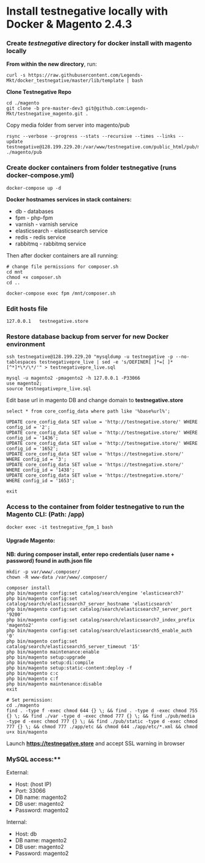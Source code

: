 # Install testnegative locally with Docker & Magento 2.4.3

### Create *testnegative* directory for docker install with magento locally 

**From within the new directory**, run:
```
curl -s https://raw.githubusercontent.com/Legends-Mkt/docker_testnegative/master/lib/template | bash
```
**Clone Testnegative Repo**
```
cd ./magento 
git clone -b pre-master-dev3 git@github.com:Legends-Mkt/testnegative_magento.git .
```
Copy media folder from server into magento/pub
```
rsync --verbose --progress --stats --recursive --times --links --update testnegative@128.199.229.20:/var/www/testnegative.com/public_html/pub/media ./magento/pub
```
### Create docker containers from folder testnegative (runs docker-compose.yml)
```
docker-compose up -d
```
**Docker hostnames services in stack containers:**
- db - databases
- fpm - php-fpm
- varnish - varnish service
- elasticsearch - elasticsearch service
- redis - redis service
- rabbitmq - rabbitmq service

Then after docker containers are all running:
```
# change file permissions for composer.sh
cd mnt
chmod +x composer.sh
cd ..

docker-compose exec fpm /mnt/composer.sh  
```
### Edit hosts file
``` 127.0.0.1   testnegative.store ```

### Restore database backup from server for new Docker environment
```
ssh testnegative@128.199.229.20 "mysqldump -u testnegative -p --no-tablespaces testnegativepre_live | sed -e 's/DEFINER[ ]*=[ ]*[^*]*\*/\*/'" > testnegativepre_live.sql

mysql -u magento2 -pmagento2 -h 127.0.0.1 -P33066
use magento2;
source testnegativepre_live.sql
```
Edit base url in magento DB and change domain to **testnegative.store**
```
select * from core_config_data where path like '%base%url%';

UPDATE core_config_data SET value = 'http://testnegative.store/' WHERE config_id = '2';
UPDATE core_config_data SET value = 'http://testnegative.store/' WHERE config_id = '1436';
UPDATE core_config_data SET value = 'http://testnegative.store/' WHERE config_id = '1652';
UPDATE core_config_data SET value = 'https://testnegative.store/' WHERE config_id = '3';
UPDATE core_config_data SET value = 'https://testnegative.store/' WHERE config_id = '1438';
UPDATE core_config_data SET value = 'https://testnegative.store/' WHERE config_id = '1653';

exit
```

### Access to the container from folder testnegative to run the Magento CLI: (Path: /app)
```
docker exec -it testnegative_fpm_1 bash
```
#### Upgrade Magento:
**NB: during composer install, enter repo credentials (user name + password) found in auth.json file**
```
mkdir -p var/www/.composer/
chown -R www-data /var/www/.composer/

composer install
php bin/magento config:set catalog/search/engine 'elasticsearch7'
php bin/magento config:set catalog/search/elasticsearch7_server_hostname 'elasticsearch'
php bin/magento config:set catalog/search/elasticsearch7_server_port '9200'
php bin/magento config:set catalog/search/elasticsearch7_index_prefix 'magento2'
php bin/magento config:set catalog/search/elasticsearch5_enable_auth '0'
php bin/magento config:set catalog/search/elasticsearch5_server_timeout '15'
php bin/magento maintenance:enable
php bin/magento setup:upgrade
php bin/magento setup:di:compile
php bin/magento setup:static-content:deploy -f
php bin/magento c:c
php bin/magento c:f
php bin/magento maintenance:disable
exit

# Set permission:
cd ./magento
find . -type f -exec chmod 644 {} \; && find . -type d -exec chmod 755 {} \; && find ./var -type d -exec chmod 777 {} \; && find ./pub/media -type d -exec chmod 777 {} \; && find ./pub/static -type d -exec chmod 777 {} \; && chmod 777 ./app/etc && chmod 644 ./app/etc/*.xml && chmod u+x bin/magento
```
Launch **https://testnegative.store** and accept SSL warning in browser

### MySQL access:**

External:

- Host: (host IP)
- Port: 33066
- DB name: magento2
- DB user: magento2
- Password: magento2

Internal:

- Host: db
- DB name: magento2
- DB user: magento2
- Password: magento2
